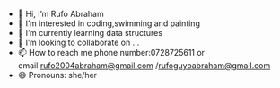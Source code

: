 - 👋 Hi, I’m Rufo Abraham
- 👀 I’m interested in coding,swimming and painting
- 🌱 I’m currently learning data structures
- 💞️ I’m looking to collaborate on ...
- 📫 How to reach me phone number:0728725611 or email:rufo2004abraham@gmail.com /rufoguyoabraham@gmail.com
- 😄 Pronouns: she/her

